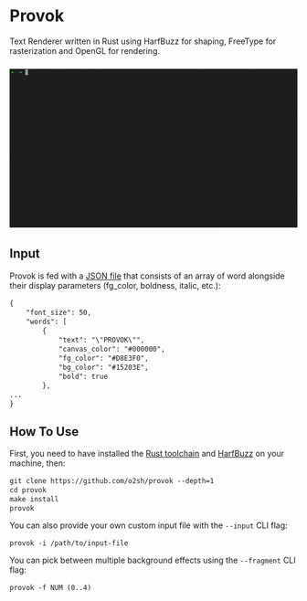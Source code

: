 # Provok

Text Renderer written in Rust using HarfBuzz for shaping, FreeType for rasterization and OpenGL for rendering.

<h3 align="center"><img src="resources/provok.gif"></h3>

## Input

Provok is fed with a [JSON file](./examples/0.json) that consists of an array of word alongside their display parameters (fg_color, boldness, italic, etc.):

```text
{
    "font_size": 50,
    "words": [
        {
            "text": "\"PROVOK\"",
            "canvas_color": "#000000",
            "fg_color": "#D8E3F0",
            "bg_color": "#15203E",
            "bold": true
        },
...
}

```

## How To Use

First, you need to have installed the [Rust toolchain](https://www.rust-lang.org/tools/install) and [HarfBuzz](https://harfbuzz.github.io) on your machine, then:

```text
git clone https://github.com/o2sh/provok --depth=1
cd provok 
make install
provok
```

You can also provide your own custom input file with the `--input` CLI flag:

```text
provok -i /path/to/input-file
```

You can pick between multiple background effects using the `--fragment` CLI flag:

```text
provok -f NUM (0..4)
```
